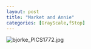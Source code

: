 ```yaml
---
layout: post
title: "Market and Annie"
categories: [GrayScale,fStop]
---
```

<img alt="bjorke_PICS1772.jpg" src="http://www.botzilla.com/blog/archives/pix2014/bjorke_PICS1772.jpg" class="img-responsive" border="0" />


<!--more-->


